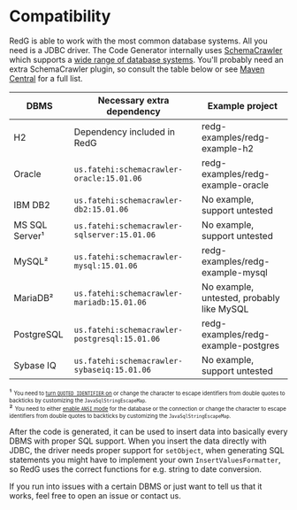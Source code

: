 # Compatibility

RedG is able to work with the most common database systems. All you need is a JDBC driver.
The Code Generator internally uses [SchemaCrawler](http://sualeh.github.io/SchemaCrawler) which supports a 
[wide range of database systems](http://sualeh.github.io/SchemaCrawler/database-support.html). You'll probably need an extra 
SchemaCrawler plugin, so consult the table below or see [Maven Central](https://mvnrepository.com/artifact/us.fatehi) for a full list.

| DBMS | Necessary extra dependency | Example project |
| ---- | -------------------- | --------------- |
| H2 | Dependency included in RedG | redg-examples/redg-example-h2 | 
| Oracle | `us.fatehi:schemacrawler-oracle:15.01.06` | redg-examples/redg-example-oracle |
| IBM DB2 | `us.fatehi:schemacrawler-db2:15.01.06` | No example, support untested |
| MS SQL Server¹ | `us.fatehi:schemacrawler-sqlserver:15.01.06` | No example, support untested |
| MySQL² | `us.fatehi:schemacrawler-mysql:15.01.06` | redg-examples/redg-example-mysql |
| MariaDB² | `us.fatehi:schemacrawler-mariadb:15.01.06` | No example, untested, probably like MySQL |
| PostgreSQL | `us.fatehi:schemacrawler-postgresql:15.01.06` | redg-examples/redg-example-postgres |
| Sybase IQ | `us.fatehi:schemacrawler-sybaseiq:15.01.06` | No example, support untested |

¹ <sub><sup>You need to [turn `QUOTED_IDENTIFIER` on](https://docs.microsoft.com/en-us/sql/t-sql/statements/set-quoted-identifier-transact-sql?view=sql-server-2017) or change the character to escape identifiers from double quotes to backticks by customizing the `JavaSqlStringEscapeMap`.</sub></sup><br>
² <sub><sup>You need to either [enable `ANSI` mode](https://dev.mysql.com/doc/refman/8.0/en/sql-mode.html) for the database or the connection or change the character to escape identifiers from double quotes to backticks by customizing the `JavaSqlStringEscapeMap`.</sub></sup>

After the code is generated, it can be used to insert data into basically every DBMS with proper SQL support. When you insert the data directly
with JDBC, the driver needs proper support for `setObject`, when generating SQL statements you might have to implement your own `InsertValuesFormatter`,
so RedG uses the correct functions for e.g. string to date conversion.

If you run into issues with a certain DBMS or just want to tell us that it works, feel free to open an issue or contact us.